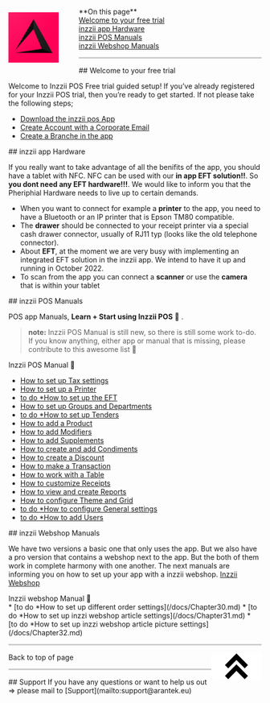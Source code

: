 <div id= "Top"></div>
<p><img src="Assets/Pictures/play_store_512.png" alt="inzzii logo" width="100" style="float: left; margin-right: 40px; margin-top: 10px; margin-bottom: 20px"/>
**On this page**<br>
<a href="#Welcome">Welcome to your free trial</a><br>
<a href="#Hardware">inzzii app Hardware</a><br>
<a href="#POS">inzzii POS Manuals</a><br>
<a href="#Webshop">inzzii Webshop Manuals</a>
</p>

<hr style="border-top: 3px solid #ccc; background: transparent;" >


<div id= "Welcome"></div>
## Welcome to your free trial

Welcome to Inzzii POS Free trial guided setup!
If you’ve already registered for your Inzzii POS trial, then you’re ready to get started. If not please take the following steps;
 
* [Download the inzzii pos App](/docs/Chapter20.md)
* [Create Account with a Corporate Email](/docs/Chapter21.md)
* [Create a Branche in the app](/docs/Chapter22.md) 
<div id= "Hardware"></div>
## inzzii app Hardware

If you really want to take advantage of all the benifits of the app, you should have a tablet with NFC. NFC can be used with our **in app EFT solution!!**. So **you dont need any EFT hardware!!!**. 
We would like to inform you that the Pheriphial Hardware needs to live up to certain demands. 
* When you want to connect for example a **printer** to the app, you need to have a Bluetooth or an IP printer that is Epson TM80 compatible.
* The **drawer** should be connected to your receipt printer via a special cash drawer connector, usually of RJ11 typ (looks like the old telephone connector). 
* About **EFT**, at the moment we are very busy with implementing an integrated EFT solution in the inzzii app. We intend to have it up and running in October 2022.
* To scan from the app you can connect a **scanner** or use the **camera** that is within your tablet
<div id= "Pos"></div>
## inzzii POS Manuals

POS app Manuals, **Learn + Start using Inzzii POS** 🚀 .

> **note:** Inzzii POS Manual is still new, so there is still some work to-do. If you know anything, either app or manual that is missing, please contribute to this awesome list 🙏

<summary>Inzzii POS Manual 🚀</summary>

* [How to set up Tax settings](/docs/Chapter1.md)
* [How to set up a Printer](/docs/Chapter2.md)
* [to do *How to set up the EFT](/docs/Chapter17.md)
* [How to set up Groups and Departments](/docs/Chapter3.md)
* [to do *How to set up Tenders](/docs/Chapter16.md)
* [How to add a Product](/docs/Chapter4.md)
* [How to add Modifiers](/docs/Chapter5.md)
* [How to add Supplements](/docs/Chapter14.md)
* [How to create and add Condiments](/docs/Chapter13.md)
* [How to create a Discount](/docs/Chapter6.md)
* [How to make a Transaction](/docs/Chapter7.md)
* [How to work with a Table](/docs/Chapter8.md)
* [How to customize Receipts](/docs/Chapter9.md)
* [How to view and create Reports](/docs/Chapter10.md)
* [How to configure Theme and Grid](/docs/Chapter11.md)
* [to do *How to configure General settings](/docs/Chapter12.md)
* [to do *How to add Users](/docs/Chapter15.md)

<div id= "Webshop"></div>
## inzzii Webshop Manuals

We have two versions a basic one that only uses the app. But we also have a pro version that contains a webshop next to the app. But the both of them work in complete harmony with one another. The next manuals are informing you on how to set up your app with a inzzii webshop.
[Inzzii Webshop](https://www.inzzii.com/)

<summary>Inzzii webshop Manual 🚀</summary>
* [to do *How to set up different order settings](/docs/Chapter30.md)
* [to do *How to set up inzzi webshop article settings](/docs/Chapter31.md)
* [to do *How to set up inzzi webshop article picture settings](/docs/Chapter32.md)

<hr style="border-top: 3px solid #ccc; background: transparent;" >
<p><a href="#Top"><img src="Assets/Pictures/Top.png" alt="Top" width="100" align="right" style="margin-bottom: 10px"/></a>
Back to top of page
</p>
<hr style="border-top: 3px solid #ccc; background: transparent;" >
## Support
If you have any questions or want to help us out => please mail to [Support](mailto:support@arantek.eu)



